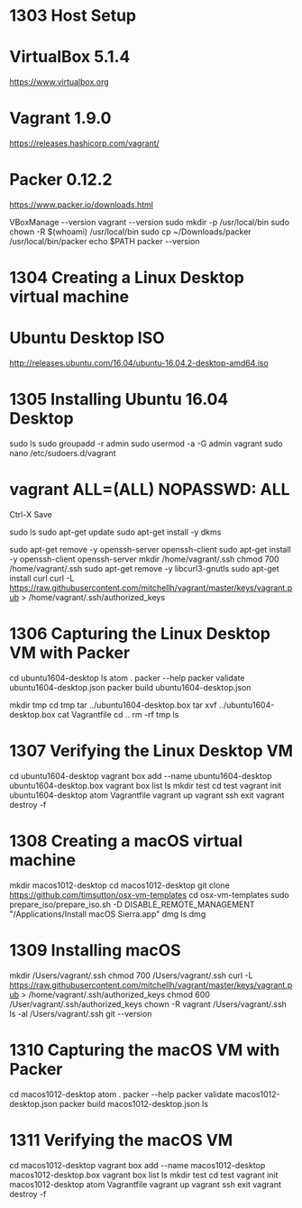 
1303 Host Setup
===============
# VirtualBox 5.1.4
https://www.virtualbox.org
# Vagrant 1.9.0
https://releases.hashicorp.com/vagrant/
# Packer 0.12.2
https://www.packer.io/downloads.html

VBoxManage --version
vagrant --version
sudo mkdir -p /usr/local/bin
sudo chown -R $(whoami) /usr/local/bin
sudo cp ~/Downloads/packer /usr/local/bin/packer
echo $PATH
packer --version

1304 Creating a Linux Desktop virtual machine
=============================================
# Ubuntu Desktop ISO
http://releases.ubuntu.com/16.04/ubuntu-16.04.2-desktop-amd64.iso

1305 Installing Ubuntu 16.04 Desktop
====================================
sudo ls
sudo groupadd -r admin
sudo usermod -a -G admin vagrant
sudo nano /etc/sudoers.d/vagrant
# vagrant ALL=(ALL) NOPASSWD: ALL
Ctrl-X Save

sudo ls
sudo apt-get update
sudo apt-get install -y dkms

sudo apt-get remove -y openssh-server openssh-client
sudo apt-get install -y openssh-client openssh-server
mkdir /home/vagrant/.ssh
chmod 700 /home/vagrant/.ssh
sudo apt-get remove -y libcurl3-gnutls
sudo apt-get install curl
curl -L https://raw.githubusercontent.com/mitchellh/vagrant/master/keys/vagrant.pub > /home/vagrant/.ssh/authorized_keys

1306 Capturing the Linux Desktop VM with Packer
===============================================
cd ubuntu1604-desktop
ls
atom .
packer --help
packer validate ubuntu1604-desktop.json
packer build ubuntu1604-desktop.json

mkdir tmp
cd tmp
tar ../ubuntu1604-desktop.box
tar xvf ../ubuntu1604-desktop.box
cat Vagrantfile
cd ..
rm -rf tmp
ls

1307 Verifying the Linux Desktop VM
===================================
cd ubuntu1604-desktop
vagrant box add --name ubuntu1604-desktop ubuntu1604-desktop.box
vagrant box list
ls
mkdir test
cd test
vagrant init ubuntu1604-desktop
atom Vagrantfile
vagrant up
vagrant ssh
exit
vagrant destroy -f

1308 Creating a macOS virtual machine
=====================================
mkdir macos1012-desktop
cd macos1012-desktop
git clone https://github.com/timsutton/osx-vm-templates
cd osx-vm-templates
sudo prepare_iso/prepare_iso.sh -D DISABLE_REMOTE_MANAGEMENT "/Applications/Install macOS Sierra.app" dmg
ls dmg

1309 Installing macOS
=====================
mkdir /Users/vagrant/.ssh
chmod 700 /Users/vagrant/.ssh
curl -L https://raw.githubusercontent.com/mitchellh/vagrant/master/keys/vagrant.pub > /home/vagrant/.ssh/authorized_keys
chmod 600 /User/vagrant/.ssh/authorized_keys
chown -R vagrant /Users/vagrant/.ssh
ls -al /Users/vagrant/.ssh
git --version

1310 Capturing the macOS VM with Packer
=======================================
cd macos1012-desktop
atom .
packer --help
packer validate macos1012-desktop.json
packer build macos1012-desktop.json
ls

1311 Verifying the macOS VM
===========================
cd macos1012-desktop
vagrant box add --name macos1012-desktop macos1012-desktop.box
vagrant box list
ls
mkdir test
cd test
vagrant init macos1012-desktop
atom Vagrantfile
vagrant up
vagrant ssh
exit
vagrant destroy -f


